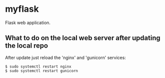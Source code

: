 # myflask

Flask web application.

## What to do on the local web server after updating the local repo

After update just reload the 'nginx' and 'gunicorn' services:

```
$ sudo systemctl restart nginx
$ sudo systemctl restart gunicorn
```